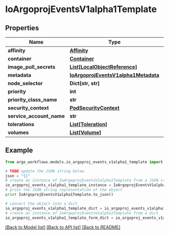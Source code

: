 # IoArgoprojEventsV1alpha1Template


## Properties

Name | Type | Description | Notes
------------ | ------------- | ------------- | -------------
**affinity** | [**Affinity**](Affinity.md) |  | [optional] 
**container** | [**Container**](Container.md) |  | [optional] 
**image_pull_secrets** | [**List[LocalObjectReference]**](LocalObjectReference.md) |  | [optional] 
**metadata** | [**IoArgoprojEventsV1alpha1Metadata**](IoArgoprojEventsV1alpha1Metadata.md) |  | [optional] 
**node_selector** | **Dict[str, str]** |  | [optional] 
**priority** | **int** |  | [optional] 
**priority_class_name** | **str** |  | [optional] 
**security_context** | [**PodSecurityContext**](PodSecurityContext.md) |  | [optional] 
**service_account_name** | **str** |  | [optional] 
**tolerations** | [**List[Toleration]**](Toleration.md) |  | [optional] 
**volumes** | [**List[Volume]**](Volume.md) |  | [optional] 

## Example

```python
from argo_workflows.models.io_argoproj_events_v1alpha1_template import IoArgoprojEventsV1alpha1Template

# TODO update the JSON string below
json = "{}"
# create an instance of IoArgoprojEventsV1alpha1Template from a JSON string
io_argoproj_events_v1alpha1_template_instance = IoArgoprojEventsV1alpha1Template.from_json(json)
# print the JSON string representation of the object
print IoArgoprojEventsV1alpha1Template.to_json()

# convert the object into a dict
io_argoproj_events_v1alpha1_template_dict = io_argoproj_events_v1alpha1_template_instance.to_dict()
# create an instance of IoArgoprojEventsV1alpha1Template from a dict
io_argoproj_events_v1alpha1_template_form_dict = io_argoproj_events_v1alpha1_template.from_dict(io_argoproj_events_v1alpha1_template_dict)
```
[[Back to Model list]](../README.md#documentation-for-models) [[Back to API list]](../README.md#documentation-for-api-endpoints) [[Back to README]](../README.md)


